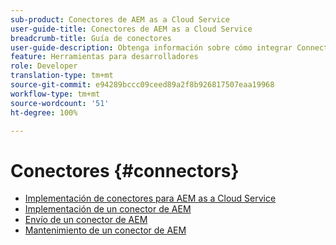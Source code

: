 ```yaml
---
sub-product: Conectores de AEM as a Cloud Service
user-guide-title: Conectores de AEM as a Cloud Service
breadcrumb-title: Guía de conectores
user-guide-description: Obtenga información sobre cómo integrar Connectors en Experience Manager as a Cloud Service.
feature: Herramientas para desarrolladores
role: Developer
translation-type: tm+mt
source-git-commit: e94289bccc09ceed89a2f8b926817507eaa19968
workflow-type: tm+mt
source-wordcount: '51'
ht-degree: 100%

---
```



# Conectores {#connectors}

+ [Implementación de conectores para AEM as a Cloud Service](/help/connectors/home.md)
+ [Implementación de un conector de AEM](implement.md)
+ [Envío de un conector de AEM](submit.md)
+ [Mantenimiento de un conector de AEM](maintain.md)
